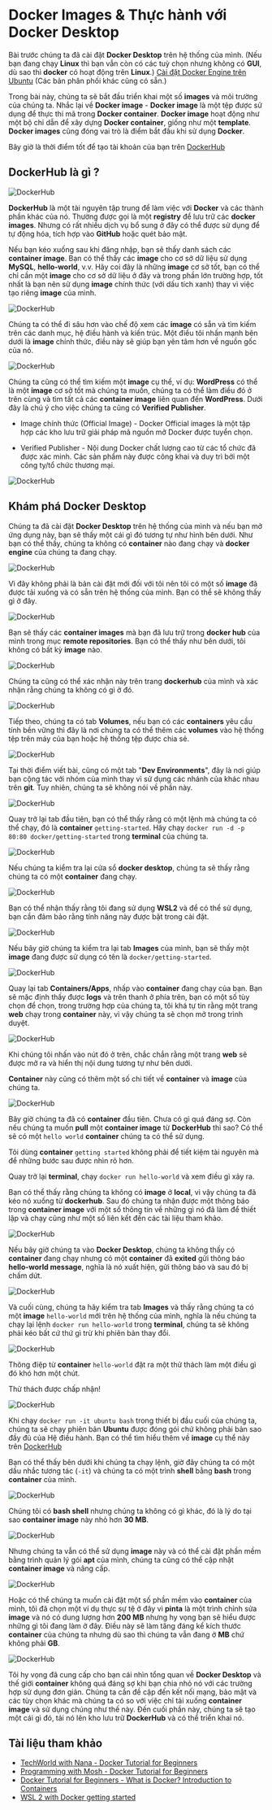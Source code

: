# Docker Images & Thực hành với Docker Desktop

Bài trước chúng ta đã cài đặt **Docker Desktop** trên hệ thống của mình. (Nếu bạn đang chạy **Linux** thì bạn vẫn còn có các tuỳ chọn nhưng không có **GUI**, dù sao thì **docker** có hoạt động trên **Linux**.) [Cài đặt Docker Engine trên Ubuntu](https://docs.docker.com/engine/install/ubuntu/) (Các bản phân phối khác cũng có sẵn.)

Trong bài này, chúng ta sẽ bắt đầu triển khai một số **images** và môi trường của chúng ta. Nhắc lại về **Docker image** - **Docker image** là một tệp được sử dụng để thực thi mã trong **Docker container**. **Docker image** hoạt động như một bộ chỉ dẫn để xây dựng **Docker container**, giống như một **template**. **Docker images** cũng đóng vai trò là điểm bắt đầu khi sử dụng **Docker**.

Bây giờ là thời điểm tốt để tạo tài khoản của bạn trên [DockerHub](https://hub.docker.com/)

## DockerHub là gì ?

![DockerHub ](/Image/DockerHub01.png)

**DockerHub** là một tài nguyên tập trung để làm việc với **Docker** và các thành phần khác của nó. Thường được gọi là một **registry** để lưu trữ các **docker images**. Nhưng có rất nhiều dịch vụ bổ sung ở đây có thể được sử dụng để tự động hóa, tích hợp vào **GitHub** hoặc quét bảo mật.

Nếu bạn kéo xuống sau khi đăng nhập, bạn sẽ thấy danh sách các **container image**. Bạn có thể thấy các **image** cho cơ sở dữ liệu sử dụng **MySQL**, **hello-world**, v.v. Hãy coi đây là những **image** cơ sở tốt, bạn có thể chỉ cần một **image** cho cơ sở dữ liệu ở đây và trong phần lớn trường hợp, tốt nhất là bạn nên sử dụng **image** chính thức (với dấu tích xanh) thay vì việc tạo riêng **image** của mình.

![DockerHub ](/Image/DockerHub02.png)

Chúng ta có thể đi sâu hơn vào chế độ xem các **image** có sẵn và tìm kiếm trên các danh mục, hệ điều hành và kiến ​​trúc. Một điều tôi nhấn mạnh bên dưới là **image** chính thức, điều này sẽ giúp bạn yên tâm hơn về nguồn gốc của nó.

![DockerHub ](/Image/DockerHub03.png)

Chúng ta cũng có thể tìm kiếm một **image** cụ thể, ví dụ: **WordPress** có thể là một **image** cơ sở tốt mà chúng ta muốn, chúng ta có thể làm điều đó ở trên cùng và tìm tất cả các **container image** liên quan đến **WordPress**. Dưới đây là chú ý cho việc chúng ta cũng có **Verified Publisher**.

- Image chính thức (Official Image) - Docker Official images là một tập hợp các kho lưu trữ giải pháp mã nguồn mở Docker được tuyển chọn.

- Verified Publisher - Nội dung Docker chất lượng cao từ các tổ chức đã được xác minh. Các sản phẩm này được công khai và duy trì bởi một công ty/tổ chức thương mại.

![DockerHub ](/Image/DockerHub04.png)

## Khám phá Docker Desktop

Chúng ta đã cài đặt **Docker Desktop** trên hệ thống của mình và nếu bạn mở ứng dụng này, bạn sẽ thấy một cái gì đó tương tự như hình bên dưới. Như bạn có thể thấy, chúng ta không có **container** nào đang chạy và **docker engine** của chúng ta đang chạy.

![DockerHub ](/Image/DockerHub05.png)

Vì đây không phải là bản cài đặt mới đối với tôi nên tôi có một số **image** đã được tải xuống và có sẵn trên hệ thống của mình. Bạn có thể sẽ không thấy gì ở đây.

![DockerHub ](/Image/DockerHub06.png)

Bạn sẽ thấy các **container images** mà bạn đã lưu trữ trong **docker hub** của mình trong mục **remote repositories**. Bạn có thể thấy như bên dưới, tôi không có bất kỳ **image** nào.

![DockerHub ](/Image/DockerHub07.png)

Chúng ta cũng có thể xác nhận này trên trang **dockerhub** của mình và xác nhận rằng chúng ta không có gì ở đó.

![DockerHub ](/Image/DockerHub08.png)

Tiếp theo, chúng ta có tab **Volumes**, nếu bạn có các **containers** yêu cầu tính bền vững thì đây là nơi chúng ta có thể thêm các **volumes** vào hệ thống tệp trên máy của bạn hoặc hệ thống tệp được chia sẻ.

![DockerHub ](/Image/DockerHub09.png)

Tại thời điểm viết bài, cũng có một tab "**Dev Environments**", đây là nơi giúp bạn cộng tác với nhóm của mình thay vì sử dụng các nhánh của khác nhau trên **git**. Tuy nhiên, chúng ta sẽ không nói về phần này.

![DockerHub ](/Image/DockerHub010.png)

Quay trở lại tab đầu tiên, bạn có thể thấy rằng có một lệnh mà chúng ta có thể chạy, đó là **container** `getting-started`. Hãy chạy `docker run -d -p 80:80 docker/getting-started` trong **terminal** của chúng ta.

![DockerHub ](/Image/DockerHub011.png)

Nếu chúng ta kiểm tra lại cửa sổ **docker desktop**, chúng ta sẽ thấy rằng chúng ta có một **container** đang chạy.

![DockerHub ](/Image/DockerHub012.png)

Bạn có thể nhận thấy rằng tôi đang sử dụng **WSL2** và để có thể sử dụng, bạn cần đảm bảo rằng tính năng này được bật trong cài đặt.

![DockerHub ](/Image/DockerHub014.png)

Nếu bây giờ chúng ta kiểm tra lại tab **Images** của mình, bạn sẽ thấy một **image** đang được sử dụng có tên là `docker/getting-started`.

![DockerHub ](/Image/DockerHub015.png)

Quay lại tab **Containers/Apps**, nhấp vào **container** đang chạy của bạn. Bạn sẽ mặc định thấy được **logs** và trên thanh ở phía trên, bạn có một số tùy chọn để chọn, trong trường hợp của chúng ta, tôi khá tự tin rằng một trang **web** chạy trong **container** này, vì vậy chúng ta sẽ chọn mở trong trình duyệt.

![DockerHub ](/Image/DockerHub016.png)

Khi chúng tôi nhấn vào nút đó ở trên, chắc chắn rằng một trang **web** sẽ được mở ra và hiển thị nội dung tương tự như bên dưới.

**Container** này cũng có thêm một số chi tiết về **container** và **image** của chúng ta.

![DockerHub ](/Image/DockerHub017.png)

Bây giờ chúng ta đã có **container** đầu tiên. Chưa có gì quá đáng sợ. Còn nếu chúng ta muốn **pull** một **container image** từ **DockerHub** thì sao? Có thể sẽ có một `hello world` **container** chúng ta có thể sử dụng.

Tôi dùng **container** `getting started` không phải để tiết kiệm tài nguyên mà để những bước sau được nhìn rõ hơn.

Quay trở lại **terminal**, chạy `docker run hello-world` và xem điều gì xảy ra.

Bạn có thể thấy rằng chúng ta không có **image** ở **local**, vì vậy chúng ta đã kéo nó xuống từ **dockerhub**. Sau đó chúng ta nhận được một thông báo trong **container image** với một số thông tin về những gì nó đã làm để thiết lập và chạy cũng như một số liên kết đến các tài liệu tham khảo.

![DockerHub ](/Image/DockerHub018.png)

Nếu bây giờ chúng ta vào **Docker Desktop**, chúng ta không thấy có **container** đang chạy nhưng có một **container** đã **exited** gửi thông báo **hello-world message**, nghĩa là nó xuất hiện, gửi thông báo và sau đó bị chấm dứt.

![DockerHub ](/Image/DockerHub019.png)

Và cuối cùng, chúng ta hãy kiểm tra tab **Images** và thấy rằng chúng ta có một **image** `hello-world` mới trên hệ thống của mình, nghĩa là nếu chúng ta chạy lại lệnh `docker run hello-world` trong **terminal**, chúng ta sẽ không phải kéo bất cứ thứ gì trừ khi phiên bản thay đổi.

![DockerHub ](/Image/DockerHub020.png)

Thông điệp từ **container** `hello-world` đặt ra một thử thách làm một điều gì đó khó hơn một chút.

Thử thách được chấp nhận!

![DockerHub ](/Image/DockerHub021.png)

Khi chạy `docker run -it ubuntu bash` trong thiết bị đầu cuối của chúng ta, chúng ta sẽ chạy phiên bản **Ubuntu** được đóng gói chứ không phải bản sao đầy đủ của Hệ điều hành. Bạn có thể tìm hiểu thêm về **image** cụ thể này trên [DockerHub](https://hub.docker.com/_/ubuntu)

Bạn có thể thấy bên dưới khi chúng ta chạy lệnh, giờ đây chúng ta có một dấu nhắc tương tác (`-it`) và chúng ta có một trình **shell** bằng **bash** trong **container** của mình.

![DockerHub ](/Image/DockerHub022.png)

Chúng tôi có **bash shell** nhưng chúng ta không có gì khác, đó là lý do tại sao **container image** này nhỏ hơn **30 MB**.

![DockerHub ](/Image/DockerHub023.png)

Nhưng chúng ta vẫn có thể sử dụng **image** này và có thể cài đặt phần mềm bằng trình quản lý gói **apt** của mình, chúng ta cũng có thể cập nhật **container image** và nâng cấp.

![DockerHub ](/Image/DockerHub024.png)

Hoặc có thể chúng ta muốn cài đặt một số phần mềm vào **container** của mình, tôi đã chọn một ví dụ thực sự tệ ở đây vì **pinta** là một trình chỉnh sửa **image** và nó có dung lượng hơn **200 MB** nhưng hy vọng bạn sẽ hiểu được những gì tôi đang làm ở đây. Điều này sẽ làm tăng đáng kể kích thước **container** của chúng ta nhưng dù sao thì chúng ta vẫn đang ở **MB** chứ không phải **GB**.

![DockerHub ](/Image/DockerHub025.png)

Tôi hy vọng đã cung cấp cho bạn cái nhìn tổng quan về **Docker Desktop** và thế giới **container** không quá đáng sợ khi bạn chia nhỏ nó với các trường hợp sử dụng đơn giản. Chúng ta cần đề cập đến kết nối mạng, bảo mật và các tùy chọn khác mà chúng ta có so với việc chỉ tải xuống **container image** và sử dụng chúng như thế này. Đến cuối phần này, chúng ta sẽ tạo một cái gì đó, tải nó lên kho lưu trữ **DockerHub** và có thể triển khai nó.

## Tài liệu tham khảo

- [TechWorld with Nana - Docker Tutorial for Beginners](https://www.youtube.com/watch?v=3c-iBn73dDE)
- [Programming with Mosh - Docker Tutorial for Beginners](https://www.youtube.com/watch?v=pTFZFxd4hOI)
- [Docker Tutorial for Beginners - What is Docker? Introduction to Containers](https://www.youtube.com/watch?v=17Bl31rlnRM&list=WL&index=128&t=61s)
- [WSL 2 with Docker getting started](https://www.youtube.com/watch?v=5RQbdMn04Oc)